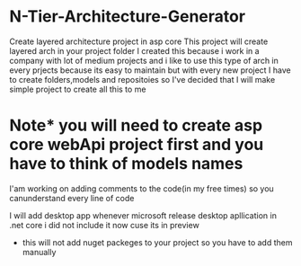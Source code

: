 # N-Tier-Architecture-Generator
Create layered architecture project in asp core
This project will create layered arch in your project folder 
I created this because i work in a company with lot of medium projects and i like to use this type of arch in every prjects because its easy to maintain 
but with every new project I have to create folders,models and repositoies so I've decided that I will make simple project to create all this to me
# Note* you will need to create asp core webApi project first and you have to think of models names 
I'am working on adding comments to the code(in my free times) so you canunderstand every line of code

I will add desktop app whenever microsoft release desktop apllication in .net core i did not include it now cuse its in preview

* this will not add nuget packeges to your project so you have to add them manually 
